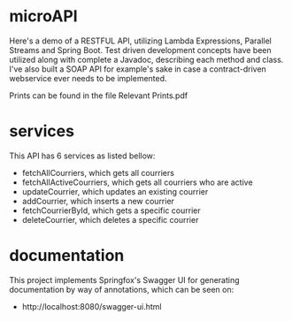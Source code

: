# microAPI
Here's a demo of a RESTFUL API, utilizing Lambda Expressions, Parallel Streams and Spring Boot. Test driven development concepts have been utilized along with complete a Javadoc, describing each method and class. 
I've also built a SOAP API for example's sake in case a contract-driven webservice ever needs to be implemented.

Prints can be found in the file Relevant Prints.pdf

# services
This API has 6 services as listed bellow:
 - fetchAllCourriers, which gets all courriers
 - fetchAllActiveCourriers, which gets all courriers who are active
 - updateCourrier, which updates an existing courrier
 - addCourrier, which inserts a new courrier
 - fetchCourrierById, which gets a specific courrier
 - deleteCourrier, which deletes a specific courrier

# documentation
This project implements Springfox's Swagger UI for generating documentation by way of annotations, which can be seen on:
 - http://localhost:8080/swagger-ui.html
